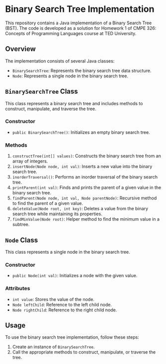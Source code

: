 # Binary Search Tree Implementation

This repository contains a Java implementation of a Binary Search Tree (BST). The code is developed as a solution for Homework 1 of CMPE 326: Concepts of Programming Languages course at TED University.

## Overview
The implementation consists of several Java classes:
- `BinarySearchTree`: Represents the binary search tree data structure.
- `Node`: Represents a single node in the binary search tree.

## `BinarySearchTree` Class
This class represents a binary search tree and includes methods to construct, manipulate, and traverse the tree.

### Constructor
- `public BinarySearchTree()`: Initializes an empty binary search tree.

### Methods
1. `constructTree(int[] values)`: Constructs the binary search tree from an array of integers.
2. `insertNode(Node node, int val)`: Inserts a new value into the binary search tree.
3. `inorderTraversal()`: Performs an inorder traversal of the binary search tree.
4. `printParent(int val)`: Finds and prints the parent of a given value in the binary search tree.
5. `findParent(Node node, int val, Node parentNode)`: Recursive method to find the parent of a given value.
6. `deleteValue(Node root, int key)`: Deletes a value from the binary search tree while maintaining its properties.
7. `findMinValue(Node root)`: Helper method to find the minimum value in a subtree.

## `Node` Class
This class represents a single node in the binary search tree.

### Constructor
- `public Node(int val)`: Initializes a node with the given value.

### Attributes
- `int value`: Stores the value of the node.
- `Node leftChild`: Reference to the left child node.
- `Node rightChild`: Reference to the right child node.

## Usage
To use the binary search tree implementation, follow these steps:
1. Create an instance of `BinarySearchTree`.
2. Call the appropriate methods to construct, manipulate, or traverse the tree.


